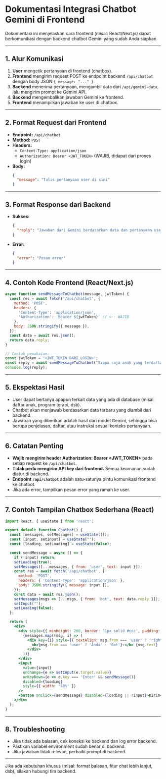 # Dokumentasi Integrasi Chatbot Gemini di Frontend

Dokumentasi ini menjelaskan cara frontend (misal: React/Next.js) dapat berkomunikasi dengan backend chatbot Gemini yang sudah Anda siapkan.

---

## 1. **Alur Komunikasi**

1. **User** mengetik pertanyaan di frontend (chatbox).
2. **Frontend** mengirim request POST ke endpoint backend `/api/chatbot` dengan body JSON `{ message: "..." }`.
3. **Backend** menerima pertanyaan, mengambil data dari `/api/gemini-data`, lalu mengirim prompt ke Gemini API.
4. **Backend** mengembalikan jawaban Gemini ke frontend.
5. **Frontend** menampilkan jawaban ke user di chatbox.

---

## 2. **Format Request dari Frontend**

- **Endpoint:** `/api/chatbot`
- **Method:** `POST`
- **Headers:** 
  - `Content-Type: application/json`
  - `Authorization: Bearer <JWT_TOKEN>` (WAJIB, didapat dari proses login)
- **Body:**
  ```json
  {
    "message": "Tulis pertanyaan user di sini"
  }
  ```

---

## 3. **Format Response dari Backend**

- **Sukses:**
  ```json
  {
    "reply": "Jawaban dari Gemini berdasarkan data dan pertanyaan user."
  }
  ```
- **Error:**
  ```json
  {
    "error": "Pesan error"
  }
  ```

---

## 4. **Contoh Kode Frontend (React/Next.js)**

```javascript
async function sendMessageToChatbot(message, jwtToken) {
  const res = await fetch('/api/chatbot', {
    method: 'POST',
    headers: { 
      'Content-Type': 'application/json',
      'Authorization': `Bearer ${jwtToken}` // <-- WAJIB
    },
    body: JSON.stringify({ message }),
  });
  const data = await res.json();
  return data.reply;
}

// Contoh pemakaian:
const jwtToken = "<JWT_TOKEN_DARI_LOGIN>";
const reply = await sendMessageToChatbot("Siapa saja anak yang terdaftar?", jwtToken);
console.log(reply);
```

---

## 5. **Ekspektasi Hasil**
- User dapat bertanya apapun terkait data yang ada di database (misal: daftar anak, program terapi, dsb).
- Chatbot akan menjawab berdasarkan data terbaru yang diambil dari backend.
- Jawaban yang diberikan adalah hasil dari model Gemini, sehingga bisa berupa penjelasan, daftar, atau instruksi sesuai konteks pertanyaan.

---

## 6. **Catatan Penting**
- **Wajib mengirim header Authorization: Bearer <JWT_TOKEN>** pada setiap request ke `/api/chatbot`.
- **Tidak perlu mengirim API key dari frontend.** Semua keamanan sudah diatur di backend.
- **Endpoint `/api/chatbot`** adalah satu-satunya pintu komunikasi frontend ke chatbot.
- Jika ada error, tampilkan pesan error yang ramah ke user.

---

## 7. **Contoh Tampilan Chatbox Sederhana (React)**

```jsx
import React, { useState } from 'react';

export default function Chatbot() {
  const [messages, setMessages] = useState([]);
  const [input, setInput] = useState("");
  const [loading, setLoading] = useState(false);

  const sendMessage = async () => {
    if (!input) return;
    setLoading(true);
    setMessages([...messages, { from: 'user', text: input }]);
    const res = await fetch('/api/chatbot', {
      method: 'POST',
      headers: { 'Content-Type': 'application/json' },
      body: JSON.stringify({ message: input }),
    });
    const data = await res.json();
    setMessages(msgs => [...msgs, { from: 'bot', text: data.reply }]);
    setInput("");
    setLoading(false);
  };

  return (
    <div>
      <div style={{ minHeight: 200, border: '1px solid #ccc', padding: 10 }}>
        {messages.map((msg, i) => (
          <div key={i} style={{ textAlign: msg.from === 'user' ? 'right' : 'left' }}>
            <b>{msg.from === 'user' ? 'Anda' : 'Bot'}:</b> {msg.text}
          </div>
        ))}
      </div>
      <input
        value={input}
        onChange={e => setInput(e.target.value)}
        onKeyDown={e => e.key === 'Enter' && sendMessage()}
        disabled={loading}
        style={{ width: '80%' }}
      />
      <button onClick={sendMessage} disabled={loading || !input}>Kirim</button>
    </div>
  );
}
```

---

## 8. **Troubleshooting**
- Jika tidak ada balasan, cek koneksi ke backend dan log error backend.
- Pastikan variabel environment sudah benar di backend.
- Jika jawaban tidak relevan, perbaiki prompt di backend.

---

Jika ada kebutuhan khusus (misal: format balasan, fitur chat lebih lanjut, dsb), silakan hubungi tim backend. 